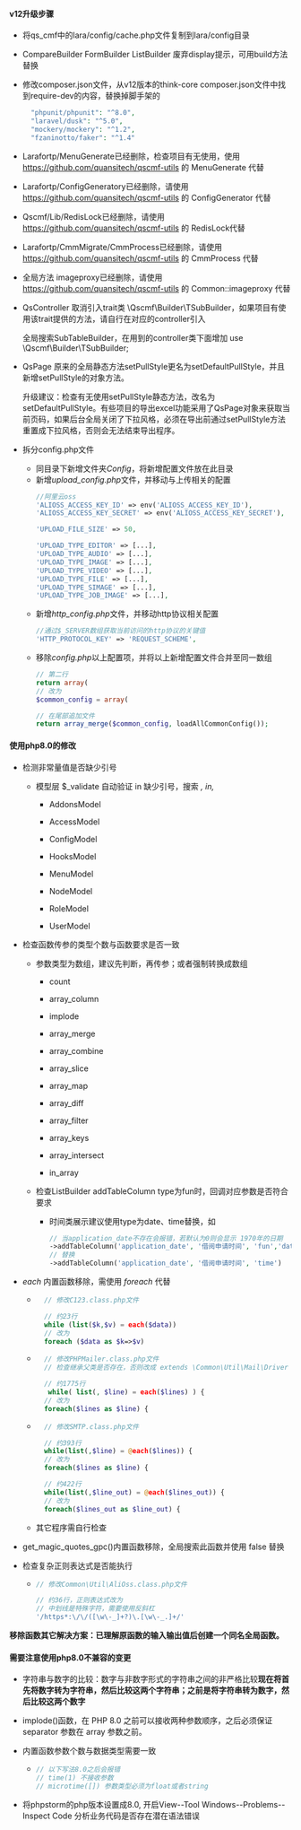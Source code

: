 #### v12升级步骤

+ 将qs_cmf中的lara/config/cache.php文件复制到lara/config目录

+ CompareBuilder FormBuilder ListBuilder 废弃display提示，可用build方法替换
  
+ 修改composer.json文件，从v12版本的think-core composer.json文件中找到require-dev的内容，替换掉脚手架的
  ```php
    "phpunit/phpunit": "^8.0",
    "laravel/dusk": "^5.0",
    "mockery/mockery": "^1.2",
    "fzaninotto/faker": "^1.4"
  ```

+ Larafortp/MenuGenerate已经删除，检查项目有无使用，使用 https://github.com/quansitech/qscmf-utils 的 MenuGenerate 代替

+ Larafortp/ConfigGeneratory已经删除，请使用 https://github.com/quansitech/qscmf-utils 的 ConfigGenerator 代替

+ Qscmf/Lib/RedisLock已经删除，请使用 https://github.com/quansitech/qscmf-utils 的 RedisLock代替

+ Larafortp/CmmMigrate/CmmProcess已经删除，请使用 https://github.com/quansitech/qscmf-utils 的 CmmProcess 代替

+ 全局方法 imageproxy已经删除，请使用 https://github.com/quansitech/qscmf-utils 的 Common::imageproxy 代替

+ QsController 取消引入trait类 \Qscmf\Builder\TSubBuilder，如果项目有使用该trait提供的方法，请自行在对应的controller引入

  全局搜索SubTableBuilder，在用到的controller类下面增加 use \Qscmf\Builder\TSubBuilder;

+ QsPage 原来的全局静态方法setPullStyle更名为setDefaultPullStyle，并且新增setPullStyle的对象方法。
  
  升级建议：检查有无使用setPullStyle静态方法，改名为setDefaultPullStyle。有些项目的导出excel功能采用了QsPage对象来获取当前页码，如果后台全局关闭了下拉风格，必须在导出前通过setPullStyle方法重置成下拉风格，否则会无法结束导出程序。

+ 拆分config.php文件
  + 同目录下新增文件夹*Config*，将新增配置文件放在此目录
  + 新增*upload_config.php*文件，并移动与上传相关的配置
    ```php
    //阿里云oss
    'ALIOSS_ACCESS_KEY_ID' => env('ALIOSS_ACCESS_KEY_ID'),
    'ALIOSS_ACCESS_KEY_SECRET' => env('ALIOSS_ACCESS_KEY_SECRET'),

    'UPLOAD_FILE_SIZE' => 50,
    
    'UPLOAD_TYPE_EDITOR' => [...],
    'UPLOAD_TYPE_AUDIO' => [...],
    'UPLOAD_TYPE_IMAGE' => [...],
    'UPLOAD_TYPE_VIDEO' => [...],
    'UPLOAD_TYPE_FILE' => [...],
    'UPLOAD_TYPE_SIMAGE' => [...],
    'UPLOAD_TYPE_JOB_IMAGE' => [...],
    ```
  + 新增*http_config.php*文件，并移动http协议相关配置
    ```php
    //通过$_SERVER数组获取当前访问的http协议的关键值
    'HTTP_PROTOCOL_KEY' => 'REQUEST_SCHEME',
    ```
  + 移除*config.php*以上配置项，并将以上新增配置文件合并至同一数组
    ```php
    // 第二行    
    return array(
    // 改为
    $common_config = array(
    
    // 在尾部追加文件
    return array_merge($common_config, loadAllCommonConfig());
    ```
  

#### 使用php8.0的修改

+ 检测非常量值是否缺少引号
  
  + 模型层 $_validate 自动验证 in 缺少引号，搜索 *, in,*
    
    + AddonsModel
    
    + AccessModel
    
    + ConfigModel
    
    + HooksModel
    
    + MenuModel
    
    + NodeModel
      
    + RoleModel
    
    + UserModel

+ 检查函数传参的类型个数与函数要求是否一致
  
  + 参数类型为数组，建议先判断，再传参；或者强制转换成数组
    
    + count
    
    + array_column
    
    + implode
    
    + array_merge
    
    + array_combine
    
    + array_slice
    
    + array_map
    
    + array_diff
    
    + array_filter
    
    + array_keys
    
    + array_intersect
  
    + in_array
  
  + 检查ListBuilder addTableColumn type为fun时，回调对应参数是否符合要求
    
    + 时间类展示建议使用type为date、time替换，如
      
      ```php
      // 当application_date不存在会报错，若默认为0则会显示 1970年的日期
      ->addTableColumn('application_date', '借阅申请时间', 'fun','date("Y-m-d H:i:s", __data_id__)')
      // 替换
      ->addTableColumn('application_date', '借阅申请时间', 'time')
      ```

+ *each* 内置函数移除，需使用 *foreach* 代替
  
  + ```php
      // 修改C123.class.php文件
    
      // 约23行 
      while (list($k,$v) = each($data))  
      // 改为 
      foreach ($data as $k=>$v)
    ```
  
  + ```php
      // 修改PHPMailer.class.php文件
      // 检查继承父类是否存在，否则改成 extends \Common\Util\Mail\Driver
    
      // 约1775行
       while( list(, $line) = each($lines) ) { 
      // 改为 
      foreach($lines as $line) {
    ```
  
  + ```php
      // 修改SMTP.class.php文件
    
      // 约393行 
      while(list(,$line) = @each($lines)) { 
      // 改为 
      foreach($lines as $line) {
    
      // 约422行 
      while(list(,$line_out) = @each($lines_out)) { 
      // 改为 
      foreach($lines_out as $line_out) {
    ```
  
  + 其它程序需自行检查

+ get_magic_quotes_gpc()内置函数移除，全局搜索此函数并使用 false 替换

+ 检查复杂正则表达式是否能执行
  
  + ```php
    // 修改Common\Util\AliOss.class.php文件
    
    // 约36行，正则表达式改为
    // 中划线是特殊字符，需要使用反斜杠
    '/https*:\/\/([\w\-_]+?)\.[\w\-_.]+/' 
    ```

**移除函数其它解决方案：已理解原函数的输入输出值后创建一个同名全局函数。**

#### 需要注意使用php8.0不兼容的变更

+ 字符串与数字的比较：数字与非数字形式的字符串之间的非严格比较**现在将首先将数字转为字符串，然后比较这两个字符串；之前是将字符串转为数字，然后比较这两个数字**

+ implode()函数，在 PHP 8.0 之前可以接收两种参数顺序，之后必须保证 separator 参数在 array 参数之前。

+ 内置函数参数个数与数据类型需要一致
  + ```php
    // 以下写法8.0之后会报错
    // time(1) 不接收参数
    // microtime([]) 参数类型必须为float或者string
    ```

+ 将phpstorm的php版本设置成8.0, 开启View--Tool Windows--Problems--Inspect Code 分析业务代码是否存在潜在语法错误
